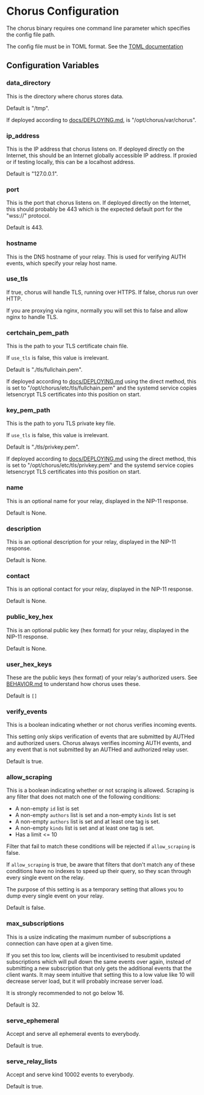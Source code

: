 # Chorus Configuration

The chorus binary requires one command line parameter which specifies the config file path.

The config file must be in TOML format. See the [TOML documentation](https://github.com/toml-lang/toml)

## Configuration Variables

### data_directory

This is the directory where chorus stores data.

Default is "/tmp".

If deployed according to [docs/DEPLOYING.md](docs/DEPLOYING.md), is "/opt/chorus/var/chorus".

### ip_address

This is the IP address that chorus listens on. If deployed directly on the Internet, this should
be an Internet globally accessible IP address. If proxied or if testing locally, this can be
a localhost address.

Default is "127.0.0.1".

### port

This is the port that chorus listens on. If deployed directly on the Internet, this should
probably be 443 which is the expected default port for the "wss://" protocol.

Default is 443.

### hostname

This is the DNS hostname of your relay. This is used for verifying AUTH events, which specify
your relay host name.

### use_tls

If true, chorus will handle TLS, running over HTTPS.  If false, chorus run over HTTP.

If you are proxying via nginx, normally you will set this to false and allow nginx to handle
TLS.

### certchain_pem_path

This is the path to your TLS certificate chain file.

If `use_tls` is false, this value is irrelevant.

Default is "./tls/fullchain.pem".

If deployed according to [docs/DEPLOYING.md](docs/DEPLOYING.md) using the direct method,
this is set to "/opt/chorus/etc/tls/fullchain.pem" and the systemd service copies letsencrypt
TLS certificates into this position on start.

### key_pem_path

This is the path to yoru TLS private key file.

If `use_tls` is false, this value is irrelevant.

Default is "./tls/privkey.pem".

If deployed according to [docs/DEPLOYING.md](docs/DEPLOYING.md) using the direct method,
this is set to "/opt/chorus/etc/tls/privkey.pem" and the systemd service copies letsencrypt
TLS certificates into this position on start.

### name

This is an optional name for your relay, displayed in the NIP-11 response.

Default is None.

### description

This is an optional description for your relay, displayed in the NIP-11 response.

Default is None.

### contact

This is an optional contact for your relay, displayed in the NIP-11 response.

Default is None.

### public_key_hex

This is an optional public key (hex format) for your relay, displayed in the NIP-11 response.

Default is None.

### user_hex_keys

These are the public keys (hex format) of your relay's authorized users. See [BEHAVIOR.md](BEHAVIOR.md) to understand how chorus uses these.

Default is `[]`

### verify_events

This is a boolean indicating whether or not chorus verifies incoming events.

This setting only skips verification of events that are submitted by AUTHed and authorized users. Chorus always verifies incoming AUTH events, and any event that is not submitted by an AUTHed and authorized relay user.

Default is true.

### allow_scraping

This is a boolean indicating whether or not scraping is allowed. Scraping is any filter that does not match one of the following conditions:

- A non-empty `id` list is set
- A non-empty `authors` list is set and a non-empty `kinds` list is set
- A non-empty `authors` list is set and at least one tag is set.
- A non-empty `kinds` list is set and at least one tag is set.
- Has a limit <= 10

Filter that fail to match these conditions will be rejected if `allow_scraping` is false.

If `allow_scraping` is true, be aware that filters that don't match any of these conditions have no indexes to speed up their query, so they scan through every single event on the relay.

The purpose of this setting is as a temporary setting that allows you to dump every single event on your relay.

Default is false.

### max_subscriptions

This is a usize indicating the maximum number of subscriptions a connection can have open at a given time.

If you set this too low, clients will be incentivised to resubmit updated subscriptions which will pull down the same events over again, instead of submitting a new subscription that only gets the additional events that the client wants. It may seem intuitive that setting this to a low value like 10 will decrease server load, but it will probably increase server load.

It is strongly recommended to not go below 16.

Default is 32.

### serve_ephemeral

Accept and serve all ephemeral events to everybody.

Default is true.

### serve_relay_lists

Accept and serve kind 10002 events to everybody.

Default is true.
